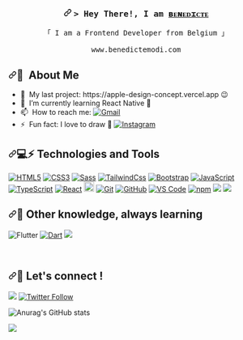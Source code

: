 ###

<h3 align="center" dir="auto"><a id="user-content----------hey-there-i-am----------------benyntb--------" class="anchor" aria-hidden="true" href="#---------hey-there-i-am----------------shahriar-shafin--------"><svg class="octicon octicon-link" viewBox="0 0 16 16" version="1.1" width="16" height="16" aria-hidden="true"><path fill-rule="evenodd" d="M7.775 3.275a.75.75 0 001.06 1.06l1.25-1.25a2 2 0 112.83 2.83l-2.5 2.5a2 2 0 01-2.83 0 .75.75 0 00-1.06 1.06 3.5 3.5 0 004.95 0l2.5-2.5a3.5 3.5 0 00-4.95-4.95l-1.25 1.25zm-4.69 9.64a2 2 0 010-2.83l2.5-2.5a2 2 0 012.83 0 .75.75 0 001.06-1.06 3.5 3.5 0 00-4.95 0l-2.5 2.5a3.5 3.5 0 004.95 4.95l1.25-1.25a.75.75 0 00-1.06-1.06l-1.25 1.25a2 2 0 01-2.83 0z"></path></svg></a>
        <samp>&gt; Hey There!, I am
                <b><a   href="https://github.com/BenyNtb" rel="nofollow">ʙᴇɴᴇᴅɪᴄᴛᴇ </a></b>
        </samp>
</h3>
<p align="center" dir="auto">
 <samp>
                「 I am a Frontend Developer from Belgium  」
                <br>
                <br>
                www.benedictemodi.com
        </samp>
</p>
<h2 dir="auto"><a id="user-content-space_invader-about-me" class="anchor" aria-hidden="true" href="#space_invader-about-me"><svg class="octicon octicon-link" viewBox="0 0 16 16" version="1.1" width="16" height="16" aria-hidden="true"><path fill-rule="evenodd" d="M7.775 3.275a.75.75 0 001.06 1.06l1.25-1.25a2 2 0 112.83 2.83l-2.5 2.5a2 2 0 01-2.83 0 .75.75 0 00-1.06 1.06 3.5 3.5 0 004.95 0l2.5-2.5a3.5 3.5 0 00-4.95-4.95l-1.25 1.25zm-4.69 9.64a2 2 0 010-2.83l2.5-2.5a2 2 0 012.83 0 .75.75 0 001.06-1.06 3.5 3.5 0 00-4.95 0l-2.5 2.5a3.5 3.5 0 004.95 4.95l1.25-1.25a.75.75 0 00-1.06-1.06l-1.25 1.25a2 2 0 01-2.83 0z"></path></svg></a><g-emoji class="g-emoji" alias="space_invader" fallback-src="https://github.githubassets.com/images/icons/emoji/unicode/1f47e.png">🎀</g-emoji> &nbsp;About Me</h3>
<ul dir="auto">
<li><g-emoji class="g-emoji" alias="telescope" fallback-src="https://github.githubassets.com/images/icons/emoji/unicode/1f52d.png">🔭</g-emoji> &nbsp;My last project: https://apple-design-concept.vercel.app <g-emoji class="g-emoji" alias="wink" fallback-src="https://github.githubassets.com/images/icons/emoji/unicode/1f609.png">😉</g-emoji></li>
<li><g-emoji class="g-emoji" alias="seedling" fallback-src="https://github.githubassets.com/images/icons/emoji/unicode/1f331.png">🌱</g-emoji> &nbsp;I’m currently learning React Native 📱</li>
<!--<li><g-emoji class="g-emoji" alias="speech_balloon" fallback-src="https://github.githubassets.com/images/icons/emoji/unicode/1f4ac.png">💬</g-emoji> &nbsp;Ask me about anything related to Javascript/Typescript/Python or Angular/React/Express/Flask</li> -->
<li><g-emoji class="g-emoji" alias="mailbox" fallback-src="https://github.githubassets.com/images/icons/emoji/unicode/1f4eb.png">📫</g-emoji> &nbsp;How to reach me:  <a href="mailto:benedictemodi@gmail.com"><img alt="Gmail" src="https://camo.githubusercontent.com/64891df7372ff2f8cf3c1000955fd897fcf5f61d6747ac9e95823ad43fcf0548/68747470733a2f2f696d672e736869656c64732e696f2f62616467652f2d476d61696c2d4541343333353f7374796c653d666c61742d737175617265266c6f676f3d476d61696c266c6f676f436f6c6f723d7768697465" data-canonical-src="https://img.shields.io/badge/-Gmail-EA4335?style=flat-square&amp;logo=Gmail&amp;logoColor=white" style="max-width: 100%;">
        </a></li>
<!--<li><g-emoji class="g-emoji" alias="man_technologist" fallback-src="https://github.githubassets.com/images/icons/emoji/unicode/1f468-1f4bb.png">👨&zwj;💻</g-emoji> &nbsp;Read more about my projects at <a href="https://www.gautamkrishnar.com/#portfolio" rel="nofollow">gautamkrishnar.com</a></li> -->
<li><g-emoji class="g-emoji" alias="zap" fallback-src="https://github.githubassets.com/images/icons/emoji/unicode/26a1.png">⚡</g-emoji> &nbsp;Fun fact: I love to draw 🎨 <a href="https://www.instagram.com/benyxart/" target="_blank" rel="nofollow"><img alt="Instagram" src="https://camo.githubusercontent.com/b6eb95fd090e0cd8288a13c511a0e6d724f320d2d00bb76a167b6136fecb64a1/68747470733a2f2f696d672e736869656c64732e696f2f62616467652f2d496e7374616772616d2d4534343035463f7374796c653d666c61742d737175617265266c6f676f3d496e7374616772616d266c6f676f436f6c6f723d7768697465" data-canonical-src="https://img.shields.io/badge/-Instagram-E4405F?style=flat-square&amp;logo=Instagram&amp;logoColor=white" style="max-width: 100%;">
        </a></li>
</ul>
<h2 dir="auto"><a id="user-content--technologies" class="anchor" aria-hidden="true" href="#-technologies"><svg class="octicon octicon-link" viewBox="0 0 16 16" version="1.1" width="16" height="16" aria-hidden="true"><path fill-rule="evenodd" d="M7.775 3.275a.75.75 0 001.06 1.06l1.25-1.25a2 2 0 112.83 2.83l-2.5 2.5a2 2 0 01-2.83 0 .75.75 0 00-1.06 1.06 3.5 3.5 0 004.95 0l2.5-2.5a3.5 3.5 0 00-4.95-4.95l-1.25 1.25zm-4.69 9.64a2 2 0 010-2.83l2.5-2.5a2 2 0 012.83 0 .75.75 0 001.06-1.06 3.5 3.5 0 00-4.95 0l-2.5 2.5a3.5 3.5 0 004.95 4.95l1.25-1.25a.75.75 0 00-1.06-1.06l-1.25 1.25a2 2 0 01-2.83 0z"></path></svg></a><g-emoji class="g-emoji" alias="computer" fallback-src="https://github.githubassets.com/images/icons/emoji/unicode/1f4bb.png">💻</g-emoji><g-emoji class="g-emoji" alias="zap" fallback-src="https://github.githubassets.com/images/icons/emoji/unicode/26a1.png">⚡</g-emoji> Technologies and Tools</h2>
<p dir="auto"><a target="_blank" rel="noopener noreferrer" href="https://camo.githubusercontent.com/9a7c8c4ee62739436a191706be9f786a813dc377ce778522da198cb94874dc22/68747470733a2f2f696d672e736869656c64732e696f2f62616467652f2d48544d4c352d2532334534344432373f7374796c653d666c61742d737175617265266c6f676f3d68746d6c35266c6f676f436f6c6f723d666666666666"><img src="https://camo.githubusercontent.com/9a7c8c4ee62739436a191706be9f786a813dc377ce778522da198cb94874dc22/68747470733a2f2f696d672e736869656c64732e696f2f62616467652f2d48544d4c352d2532334534344432373f7374796c653d666c61742d737175617265266c6f676f3d68746d6c35266c6f676f436f6c6f723d666666666666" alt="HTML5" data-canonical-src="https://img.shields.io/badge/-HTML5-%23E44D27?style=flat-square&amp;logo=html5&amp;logoColor=ffffff" style="max-width: 100%;"></a>
<a target="_blank" rel="noopener noreferrer" href="https://camo.githubusercontent.com/19d98ab99fe0a1a5c00ef27920be3ada8548f2476877db0598960ac2a5f8788d/68747470733a2f2f696d672e736869656c64732e696f2f62616467652f2d435353332d2532333135373242363f7374796c653d666c61742d737175617265266c6f676f3d63737333"><img src="https://camo.githubusercontent.com/19d98ab99fe0a1a5c00ef27920be3ada8548f2476877db0598960ac2a5f8788d/68747470733a2f2f696d672e736869656c64732e696f2f62616467652f2d435353332d2532333135373242363f7374796c653d666c61742d737175617265266c6f676f3d63737333" alt="CSS3" data-canonical-src="https://img.shields.io/badge/-CSS3-%231572B6?style=flat-square&amp;logo=css3" style="max-width: 100%;"></a>
<a target="_blank" rel="noopener noreferrer" href="https://camo.githubusercontent.com/c733735b3d10e64e1efd1eeeb5bc66af1af5d8628caa1ee64939d97d91d73ed7/68747470733a2f2f696d672e736869656c64732e696f2f62616467652f2d536173732d2532334343363639393f7374796c653d666c61742d737175617265266c6f676f3d73617373266c6f676f436f6c6f723d666666666666"><img src="https://camo.githubusercontent.com/c733735b3d10e64e1efd1eeeb5bc66af1af5d8628caa1ee64939d97d91d73ed7/68747470733a2f2f696d672e736869656c64732e696f2f62616467652f2d536173732d2532334343363639393f7374796c653d666c61742d737175617265266c6f676f3d73617373266c6f676f436f6c6f723d666666666666" alt="Sass" data-canonical-src="https://img.shields.io/badge/-Sass-%23CC6699?style=flat-square&amp;logo=sass&amp;logoColor=ffffff" style="max-width: 100%;"></a>
<a target="_blank" rel="noopener noreferrer" href="https://camo.githubusercontent.com/0ab5db971cb59d26c31c7cb5e6361f4b3d57893bb25f59ef9b44d04cd64ef76a/68747470733a2f2f696d672e736869656c64732e696f2f62616467652f2d5461696c77696e644373732d2532333161323032633f7374796c653d666c61742d737175617265266c6f676f3d7461696c77696e642d637373"><img src="https://camo.githubusercontent.com/0ab5db971cb59d26c31c7cb5e6361f4b3d57893bb25f59ef9b44d04cd64ef76a/68747470733a2f2f696d672e736869656c64732e696f2f62616467652f2d5461696c77696e644373732d2532333161323032633f7374796c653d666c61742d737175617265266c6f676f3d7461696c77696e642d637373" alt="TailwindCss" data-canonical-src="https://img.shields.io/badge/-TailwindCss-%231a202c?style=flat-square&amp;logo=tailwind-css" style="max-width: 100%;"></a>
<a target="_blank" rel="noopener noreferrer" href="https://camo.githubusercontent.com/e56d586bf373ad33a4e8c7101246d54d5edc0fb52b87d309b899ce4818bd6086/68747470733a2f2f696d672e736869656c64732e696f2f62616467652f2d426f6f7473747261702d3536334437433f7374796c653d666c61742d737175617265266c6f676f3d626f6f747374726170"><img src="https://camo.githubusercontent.com/e56d586bf373ad33a4e8c7101246d54d5edc0fb52b87d309b899ce4818bd6086/68747470733a2f2f696d672e736869656c64732e696f2f62616467652f2d426f6f7473747261702d3536334437433f7374796c653d666c61742d737175617265266c6f676f3d626f6f747374726170" alt="Bootstrap" data-canonical-src="https://img.shields.io/badge/-Bootstrap-563D7C?style=flat-square&amp;logo=bootstrap" style="max-width: 100%;"></a>
<a target="_blank" rel="noopener noreferrer" href="https://camo.githubusercontent.com/a1309b252e82434062012a8073fa9fc1416a96289b7ca11555577b9fbe1cf03e/68747470733a2f2f696d672e736869656c64732e696f2f62616467652f2d4a6176615363726970742d2532334637444631433f7374796c653d666c61742d737175617265266c6f676f3d6a617661736372697074266c6f676f436f6c6f723d303030303030266c6162656c436f6c6f723d25323346374446314326636f6c6f723d253233464643453541"><img src="https://camo.githubusercontent.com/a1309b252e82434062012a8073fa9fc1416a96289b7ca11555577b9fbe1cf03e/68747470733a2f2f696d672e736869656c64732e696f2f62616467652f2d4a6176615363726970742d2532334637444631433f7374796c653d666c61742d737175617265266c6f676f3d6a617661736372697074266c6f676f436f6c6f723d303030303030266c6162656c436f6c6f723d25323346374446314326636f6c6f723d253233464643453541" alt="JavaScript" data-canonical-src="https://img.shields.io/badge/-JavaScript-%23F7DF1C?style=flat-square&amp;logo=javascript&amp;logoColor=000000&amp;labelColor=%23F7DF1C&amp;color=%23FFCE5A" style="max-width: 100%;"></a>
<a target="_blank" rel="noopener noreferrer" href="https://camo.githubusercontent.com/cbfa12761a96edfb35897df28582a402eb4667a5c57b223a2b9916dc780b8b4a/68747470733a2f2f696d672e736869656c64732e696f2f62616467652f545950455343524950542d2532333030374143432e7376673f267374796c653d666c6174266c6f676f3d74797065736372697074266c6f676f436f6c6f723d7768697465"><img src="https://camo.githubusercontent.com/cbfa12761a96edfb35897df28582a402eb4667a5c57b223a2b9916dc780b8b4a/68747470733a2f2f696d672e736869656c64732e696f2f62616467652f545950455343524950542d2532333030374143432e7376673f267374796c653d666c6174266c6f676f3d74797065736372697074266c6f676f436f6c6f723d7768697465" alt="TypeScript" data-canonical-src="https://img.shields.io/badge/TYPESCRIPT-%23007ACC.svg?&amp;style=flat&amp;logo=typescript&amp;logoColor=white" style="max-width: 100%;"></a>
<a target="_blank" rel="noopener noreferrer" href="https://camo.githubusercontent.com/32f7eabbb5fe286fbef8c54edd4e11e30722216a79c104f49289c310fb11494b/68747470733a2f2f696d672e736869656c64732e696f2f62616467652f2d52656163742d2532333238324333343f7374796c653d666c61742d737175617265266c6f676f3d7265616374"><img src="https://camo.githubusercontent.com/32f7eabbb5fe286fbef8c54edd4e11e30722216a79c104f49289c310fb11494b/68747470733a2f2f696d672e736869656c64732e696f2f62616467652f2d52656163742d2532333238324333343f7374796c653d666c61742d737175617265266c6f676f3d7265616374" alt="React" data-canonical-src="https://img.shields.io/badge/-React-%23282C34?style=flat-square&amp;logo=react" style="max-width: 100%;"></a>
<img src="https://img.shields.io/badge/Next.js-282C34?logo=next.js&logoColor=FFFFFF" alt="Next.js logo" title="Next.js" height="20" />          
<a target="_blank" rel="noopener noreferrer" href="https://camo.githubusercontent.com/c5d0c3ab3bb7d56038dcfa868b056ed7b2bd119579bd4cf4d1123244adc74bca/68747470733a2f2f696d672e736869656c64732e696f2f62616467652f2d4769742d2532334630353033323f7374796c653d666c61742d737175617265266c6f676f3d676974266c6f676f436f6c6f723d253233666666666666"><img src="https://camo.githubusercontent.com/c5d0c3ab3bb7d56038dcfa868b056ed7b2bd119579bd4cf4d1123244adc74bca/68747470733a2f2f696d672e736869656c64732e696f2f62616467652f2d4769742d2532334630353033323f7374796c653d666c61742d737175617265266c6f676f3d676974266c6f676f436f6c6f723d253233666666666666" alt="Git" data-canonical-src="https://img.shields.io/badge/-Git-%23F05032?style=flat-square&amp;logo=git&amp;logoColor=%23ffffff" style="max-width: 100%;"></a>
<a target="_blank" rel="noopener noreferrer" href="https://camo.githubusercontent.com/85dc47a56a4e73ae7b6e64b3b4416785497e74219ae179ae8faaaca10d5a78d9/68747470733a2f2f696d672e736869656c64732e696f2f62616467652f2d4769744875622d3138313731373f7374796c653d666c61742d737175617265266c6f676f3d676974687562"><img src="https://camo.githubusercontent.com/85dc47a56a4e73ae7b6e64b3b4416785497e74219ae179ae8faaaca10d5a78d9/68747470733a2f2f696d672e736869656c64732e696f2f62616467652f2d4769744875622d3138313731373f7374796c653d666c61742d737175617265266c6f676f3d676974687562" alt="GitHub" data-canonical-src="https://img.shields.io/badge/-GitHub-181717?style=flat-square&amp;logo=github" style="max-width: 100%;"></a>
<a target="_blank" rel="noopener noreferrer" href="https://camo.githubusercontent.com/88a225aa02d9df9e5caf4f6b34f6e24848f7a4e47af50c920e4fb3ec1314f025/68747470733a2f2f696d672e736869656c64732e696f2f62616467652f2d5653436f64652d2532333030374143433f7374796c653d666c61742d737175617265266c6f676f3d76697375616c2d73747564696f2d636f6465"><img src="https://camo.githubusercontent.com/88a225aa02d9df9e5caf4f6b34f6e24848f7a4e47af50c920e4fb3ec1314f025/68747470733a2f2f696d672e736869656c64732e696f2f62616467652f2d5653436f64652d2532333030374143433f7374796c653d666c61742d737175617265266c6f676f3d76697375616c2d73747564696f2d636f6465" alt="VS Code" data-canonical-src="https://img.shields.io/badge/-VSCode-%23007ACC?style=flat-square&amp;logo=visual-studio-code" style="max-width: 100%;"></a>
<a target="_blank" rel="noopener noreferrer" href="https://camo.githubusercontent.com/1e50ab849e8c196ea962ac3b966a15924234879eeb85f9dd0e0431e43a145b43/68747470733a2f2f696d672e736869656c64732e696f2f62616467652f2d4e504d2d4342333833373f7374796c653d666c61742d737175617265266c6f676f3d6e706d266c6f676f436f6c6f723d7768697465"><img alt="npm" src="https://camo.githubusercontent.com/1e50ab849e8c196ea962ac3b966a15924234879eeb85f9dd0e0431e43a145b43/68747470733a2f2f696d672e736869656c64732e696f2f62616467652f2d4e504d2d4342333833373f7374796c653d666c61742d737175617265266c6f676f3d6e706d266c6f676f436f6c6f723d7768697465" data-canonical-src="https://img.shields.io/badge/-NPM-CB3837?style=flat-square&amp;logo=npm&amp;logoColor=white" style="max-width: 100%;"></a>
<a target="_blank" rel="noopener noreferrer" href="https://camo.githubusercontent.com/c6568cdddc9c92c89d8f71a4706f777820fd1df1f1239d909b970a78a1e1f4ab/68747470733a2f2f696d672e736869656c64732e696f2f62616467652f2d4e6f74696f6e2d3030303030303f7374796c653d666c61742d737175617265266c6f676f3d4e6f74696f6e266c6f676f436f6c6f723d7768697465"><img src="https://camo.githubusercontent.com/c6568cdddc9c92c89d8f71a4706f777820fd1df1f1239d909b970a78a1e1f4ab/68747470733a2f2f696d672e736869656c64732e696f2f62616467652f2d4e6f74696f6e2d3030303030303f7374796c653d666c61742d737175617265266c6f676f3d4e6f74696f6e266c6f676f436f6c6f723d7768697465" data-canonical-src="https://img.shields.io/badge/-Notion-000000?style=flat-square&amp;logo=Notion&amp;logoColor=white" style="max-width: 100%;"></a>
<a target="_blank" rel="noopener noreferrer" href="https://camo.githubusercontent.com/e5b993cfeb91127925b91778dc8535eb0df28cf469f30c2997b862c135690dee/68747470733a2f2f696d672e736869656c64732e696f2f62616467652f2d5472656c6c6f2d3030373942463f7374796c653d666c61742d737175617265266c6f676f3d5472656c6c6f266c6f676f436f6c6f723d7768697465"><img src="https://camo.githubusercontent.com/e5b993cfeb91127925b91778dc8535eb0df28cf469f30c2997b862c135690dee/68747470733a2f2f696d672e736869656c64732e696f2f62616467652f2d5472656c6c6f2d3030373942463f7374796c653d666c61742d737175617265266c6f676f3d5472656c6c6f266c6f676f436f6c6f723d7768697465" data-canonical-src="https://img.shields.io/badge/-Trello-0079BF?style=flat-square&amp;logo=Trello&amp;logoColor=white" style="max-width: 100%;"></a>
</p>
<h2 dir="auto"><a id="user-content--technologies" class="anchor" aria-hidden="true" href="#-technologies"><svg class="octicon octicon-link" viewBox="0 0 16 16" version="1.1" width="16" height="16" aria-hidden="true"><path fill-rule="evenodd" d="M7.775 3.275a.75.75 0 001.06 1.06l1.25-1.25a2 2 0 112.83 2.83l-2.5 2.5a2 2 0 01-2.83 0 .75.75 0 00-1.06 1.06 3.5 3.5 0 004.95 0l2.5-2.5a3.5 3.5 0 00-4.95-4.95l-1.25 1.25zm-4.69 9.64a2 2 0 010-2.83l2.5-2.5a2 2 0 012.83 0 .75.75 0 001.06-1.06 3.5 3.5 0 00-4.95 0l-2.5 2.5a3.5 3.5 0 004.95 4.95l1.25-1.25a.75.75 0 00-1.06-1.06l-1.25 1.25a2 2 0 01-2.83 0z"></path></svg></a><g-emoji class="g-emoji" alias="brain" fallback-src="https://github.githubassets.com/images/icons/emoji/unicode/1f9e0.png">🧠</g-emoji> Other knowledge, always learning</h2>
<p dir="auto>
<a target="_blank" rel="noopener noreferrer" href="https://camo.githubusercontent.com/2cf4ee9b884477b29ee5e5c49897cf66ca8173b9f0dcb80c22f98cda2b907404/68747470733a2f2f696d672e736869656c64732e696f2f62616467652f464c55545445522d3032353639422e7376673f267374796c653d666c6174266c6f676f3d666c7574746572266c6f676f436f6c6f723d7768697465"><img src="https://camo.githubusercontent.com/2cf4ee9b884477b29ee5e5c49897cf66ca8173b9f0dcb80c22f98cda2b907404/68747470733a2f2f696d672e736869656c64732e696f2f62616467652f464c55545445522d3032353639422e7376673f267374796c653d666c6174266c6f676f3d666c7574746572266c6f676f436f6c6f723d7768697465" alt="Flutter" data-canonical-src="https://img.shields.io/badge/FLUTTER-02569B.svg?&amp;style=flat&amp;logo=flutter&amp;logoColor=white" style="max-width: 100%;"></a>
<a target="_blank" rel="noopener noreferrer" href="https://camo.githubusercontent.com/3605506cd59acf70e7aca63b8f753ea565887757bc4b6de7a26a0251e53b92a9/68747470733a2f2f696d672e736869656c64732e696f2f62616467652f444152542d2532333031373543322e7376673f267374796c653d666c6174266c6f676f3d64617274266c6f676f436f6c6f723d7768697465"><img src="https://camo.githubusercontent.com/3605506cd59acf70e7aca63b8f753ea565887757bc4b6de7a26a0251e53b92a9/68747470733a2f2f696d672e736869656c64732e696f2f62616467652f444152542d2532333031373543322e7376673f267374796c653d666c6174266c6f676f3d64617274266c6f676f436f6c6f723d7768697465" alt="Dart" data-canonical-src="https://img.shields.io/badge/DART-%230175C2.svg?&amp;style=flat&amp;logo=dart&amp;logoColor=white" style="max-width: 100%;"></a>
<a target="_blank" rel="noopener noreferrer"><img src="https://img.shields.io/badge/React_Native-20232A?style=for-the-badge&logo=react&logoColor=61DAFB"></a>
</p>
<br/>
<h2 dir="auto"><a id="user-content--technologies" class="anchor" aria-hidden="true" href="#-technologies"><svg class="octicon octicon-link" viewBox="0 0 16 16" version="1.1" width="16" height="16" aria-hidden="true"><path fill-rule="evenodd" d="M7.775 3.275a.75.75 0 001.06 1.06l1.25-1.25a2 2 0 112.83 2.83l-2.5 2.5a2 2 0 01-2.83 0 .75.75 0 00-1.06 1.06 3.5 3.5 0 004.95 0l2.5-2.5a3.5 3.5 0 00-4.95-4.95l-1.25 1.25zm-4.69 9.64a2 2 0 010-2.83l2.5-2.5a2 2 0 012.83 0 .75.75 0 001.06-1.06 3.5 3.5 0 00-4.95 0l-2.5 2.5a3.5 3.5 0 004.95 4.95l1.25-1.25a.75.75 0 00-1.06-1.06l-1.25 1.25a2 2 0 01-2.83 0z"></path></svg></a><g-emoji class="g-emoji" alias="brain" fallback-src="https://github.githubassets.com/images/icons/emoji/unicode/1f9e0.png">💌</g-emoji> Let's connect !</h2>
<a href="https://www.linkedin.com/in/benedicte-ntambwe" target="_blank" rel="nofollow"><img src="https://camo.githubusercontent.com/a493f6833f99fb3c85788d6d9305e6b7a42b838e5ee5d138fd9a8214a7e77472/68747470733a2f2f696d672e736869656c64732e696f2f62616467652f6c696e6b6564696e2d2532333030373742352e7376673f267374796c653d666f722d7468652d6261646765266c6f676f3d6c696e6b6564696e266c6f676f436f6c6f723d7768697465" data-canonical-src="https://img.shields.io/badge/linkedin-%230077B5.svg?&amp;style=for-the-badge&amp;logo=linkedin&amp;logoColor=white" style="max-width: 100%;"></a>
<a href="https://twitter.com/intent/follow?screen_name=benyjs" rel="nofollow"><img src="https://camo.githubusercontent.com/e1c2fd3bcd4ed13889ed78d1e814261a7cfbc79ae826198b7813850b15a8d956/68747470733a2f2f696d672e736869656c64732e696f2f62616467652f747769747465722d2532333144413146322e7376673f267374796c653d666f722d7468652d6261646765266c6f676f3d74776974746572266c6f676f436f6c6f723d7768697465" alt="Twitter Follow" data-canonical-src="https://img.shields.io/twitter/follow/benyjs?style=social" style="max-width: 100%;"></a>





![Anurag's GitHub stats](https://github-readme-stats.vercel.app/api?username=BenyNtb&show_icons=true&theme=vision-friendly-dark)
<!-- [![Top Langs](https://github-readme-stats.vercel.app/api/top-langs/?username=BenyNtb&layout=compact&theme=dracula)](https://github.com/anuraghazra/github-readme-stats) -->
<!-- <a target="_blank" rel="noopener noreferrer" href="https://camo.githubusercontent.com/4f7a8bfc334d950a8a472c3676a396262561252bca7eee47d11784136a1e3269/68747470733a2f2f76697369746f722d62616467652e676c697463682e6d652f62616467653f706167655f69643d616268697368656b6e61696964752e616268697368656b6e6169696475"><img src="https://camo.githubusercontent.com/4f7a8bfc334d950a8a472c3676a396262561252bca7eee47d11784136a1e3269/68747470733a2f2f76697369746f722d62616467652e676c697463682e6d652f62616467653f706167655f69643d616268697368656b6e61696964752e616268697368656b6e6169696475" alt="" data-canonical-src="https://visitor-badge.glitch.me/badge?page_id=BenyNtb.visitor-badge" style="max-width: 100%;"></a> -->
![](https://komarev.com/ghpvc/?username=BenyNtb&color=yellow&style=flat-square)

<!-- ![Suyash's stats](https://github-readme-stats.vercel.app/api?username=BenyNtb&count_private=true&show_icons=true&theme=vision-friendly-dark) -->
<!-- ![Top Langs](https://github-readme-stats.vercel.app/api/top-langs/?username=BenyNtb&show_icons=true&theme=dracula) 
 [![Top Langs](https://github-readme-stats.vercel.app/api/top-langs/?username=BenyNtb&layout=compact theme=vision-friendly-dark)](https://github.com/anuraghazra/github-readme-stats)-->


<!-- [![willianrod's wakatime stats](https://github-readme-stats.vercel.app/api/wakatime?username=@BenyNtb)](https://github.com/anuraghazra/github-readme-stats) -->
